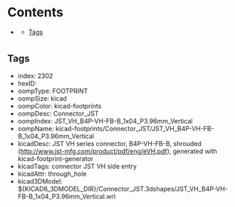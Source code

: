 



Contents
========

* [](#)
	* [Tags](#tags)

# 

## Tags

- index: 2302
- hexID: 
- oompType: FOOTPRINT
- oompSize: kicad
- oompColor: kicad-footprints
- oompDesc: Connector_JST
- oompIndex: JST_VH_B4P-VH-FB-B_1x04_P3.96mm_Vertical
- oompName: kicad-footprints/Connector_JST/JST_VH_B4P-VH-FB-B_1x04_P3.96mm_Vertical
- kicadDesc: JST VH series connector, B4P-VH-FB-B, shrouded (http://www.jst-mfg.com/product/pdf/eng/eVH.pdf),  generated with kicad-footprint-generator
- kicadTags: connector JST VH side entry
- kicadAttr: through_hole
- kicad3DModel: ${KICAD6_3DMODEL_DIR}/Connector_JST.3dshapes/JST_VH_B4P-VH-FB-B_1x04_P3.96mm_Vertical.wrl
